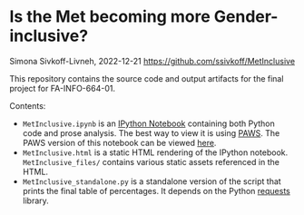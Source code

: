 # Is the Met becoming more Gender-inclusive?

Simona Sivkoff-Livneh, 2022-12-21
https://github.com/ssivkoff/MetInclusive

This repository contains the source code and output artifacts for the final
project for FA-INFO-664-01.

Contents:

* `MetInclusive.ipynb` is an [IPython Notebook](https://jupyter.org/try) containing both Python code and prose analysis. The best way to view it is using [PAWS](https://wikitech.wikimedia.org/wiki/PAWS). The PAWS version of this notebook can be viewed [here](https://public.paws.wmcloud.org/User:Kiki2976/MetInclusive.ipynb).
* `MetInclusive.html` is a static HTML rendering of the IPython notebook. `MetInclusive_files/` contains various static assets referenced in the HTML.
* `MetInclusive_standalone.py` is a standalone version of the script that prints the final table of percentages. It depends on the Python [requests](https://requests.readthedocs.io/en/latest/) library.
